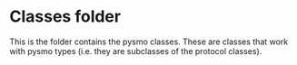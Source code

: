 # Classes folder

This is the folder contains the pysmo classes. These are classes that work
with pysmo types (i.e. they are subclasses of the protocol classes).

